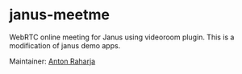 # janus-meetme

WebRTC online meeting for Janus using videoroom plugin. This is a modification of janus demo apps.

Maintainer: [Anton Raharja](http://antonraharja.com)
